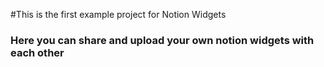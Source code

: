 #This is the first example project for Notion Widgets
### Here you can share and upload your own notion widgets with each other
